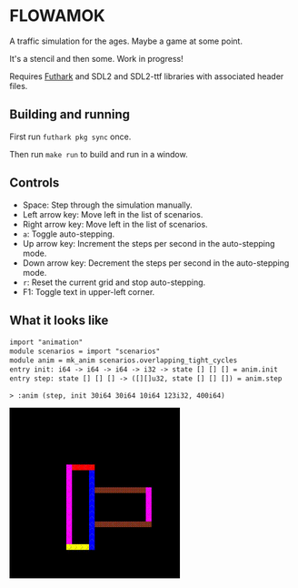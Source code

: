 # FLOWAMOK

A traffic simulation for the ages.  Maybe a game at some point.

It's a stencil and then some.  Work in progress!

Requires [Futhark](http://futhark-lang.org) and SDL2 and SDL2-ttf
libraries with associated header files.


## Building and running

First run `futhark pkg sync` once.

Then run `make run` to build and run in a window.


## Controls

- Space: Step through the simulation manually.
- Left arrow key: Move left in the list of scenarios.
- Right arrow key: Move left in the list of scenarios.
- `a`: Toggle auto-stepping.
- Up arrow key: Increment the steps per second in the auto-stepping mode.
- Down arrow key: Decrement the steps per second in the auto-stepping mode.
- `r`: Reset the current grid and stop auto-stepping.
- F1: Toggle text in upper-left corner.

## What it looks like

```futhark
import "animation"
module scenarios = import "scenarios"
module anim = mk_anim scenarios.overlapping_tight_cycles
entry init: i64 -> i64 -> i64 -> i32 -> state [] [] [] = anim.init
entry step: state [] [] [] -> ([][]u32, state [] [] []) = anim.step
```

```
> :anim (step, init 30i64 30i64 10i64 123i32, 400i64)
```


![](README-img/anim4.gif)

